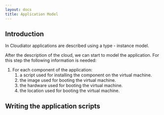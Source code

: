 ```yaml
---
layout: docs
title: Application Model
---
```


## Introduction

In Cloudiator applications are described using a type - instance model.

After the description of the cloud, we can start to model the application.
For this step the following information is needed:

1. For each component of the application:
    1. a script used for installing the component on the virtual machine.
    2. the image used for booting the virtual machine.
    3. the hardware used for booting the virtual machine.
    4. the location used for booting the virtual machine.
    
## Writing the application scripts


    
